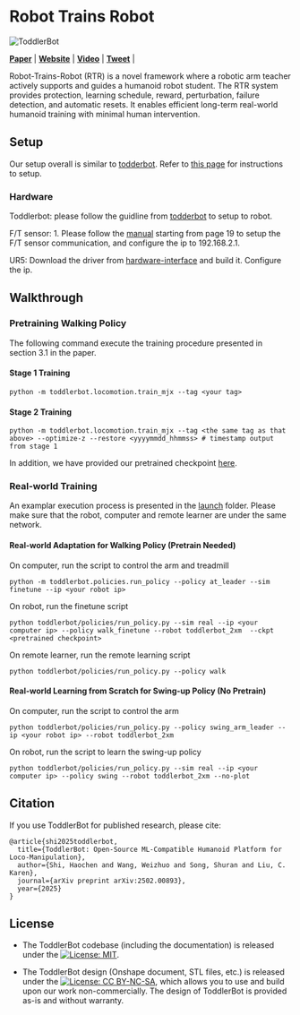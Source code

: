 # Robot Trains Robot

![ToddlerBot](docs/_static/banner.png)

**[Paper](https://arxiv.org/abs/2502.00893)** |
**[Website](https://robot-trains-robot.github.io/)** |
**[Video](https://youtu.be/A43QxHSgLyM)** | 
**[Tweet](https://x.com/HaochenShi74/status/1886599720279400732)** |

Robot-Trains-Robot (RTR) is a novel framework where a robotic arm teacher actively supports and guides a humanoid robot student. The RTR system provides protection, learning
schedule, reward, perturbation, failure detection, and automatic resets. It enables efficient long-term real-world humanoid training with minimal human intervention. 

## Setup
Our setup overall is similar to [todderbot](https://toddlerbot.github.io/). 
Refer to [this page](https://hshi74.github.io/toddlerbot/software/01_setup.html) for instructions to setup.
### Hardware

Toddlerbot: please follow the guidline from [todderbot](https://toddlerbot.github.io/) to setup to robot.</li>

F/T sensor: 1. Please follow the [manual](https://www.ati-ia.com/app_content/documents/9610-05-1022.pdf) starting from page 19 to setup the F/T sensor communication, and configure the ip to 192.168.2.1.</li>
  
UR5: Download the driver from [hardware-interface](https://github.com/yifan-hou/hardware_interfaces) and build it. Configure the ip.

## Walkthrough
### Pretraining Walking Policy
The following command execute the training procedure presented in section 3.1 in the paper.
#### Stage 1 Training
```
python -m toddlerbot.locomotion.train_mjx --tag <your tag>
```
#### Stage 2 Training
```
python -m toddlerbot.locomotion.train_mjx --tag <the same tag as that above> --optimize-z --restore <yyyymmdd_hhmmss> # timestamp output from stage 1
```
In addition, we have provided our pretrained checkpoint [here](https://drive.google.com/drive/folders/1qed0Z1NnnXZMky64C3kU6-Oziqq3QDdR).
 
### Real-world Training
An examplar execution process is presented in the [launch](https://github.com/shockwaveHe/Robot-Trains-Robot/tree/rtr/launch) folder. Please make sure that the robot, computer and remote learner are under the same network.
#### Real-world Adaptation for Walking Policy (Pretrain Needed)
On computer, run the script to control the arm and treadmill
```
python -m toddlerbot.policies.run_policy --policy at_leader --sim finetune --ip <your robot ip> 
```
On robot, run the finetune script
```
python toddlerbot/policies/run_policy.py --sim real --ip <your computer ip> --policy walk_finetune --robot toddlerbot_2xm  --ckpt <pretrained checkpoint>
```
On remote learner, run the remote learning script
```
python toddlerbot/policies/run_policy.py --policy walk
```
#### Real-world Learning from Scratch for Swing-up Policy (No Pretrain)
On computer, run the script to control the arm
```
python toddlerbot/policies/run_policy.py --policy swing_arm_leader --ip <your robot ip> --robot toddlerbot_2xm
```
On robot, run the script to learn the swing-up policy
```
python toddlerbot/policies/run_policy.py --sim real --ip <your computer ip> --policy swing --robot toddlerbot_2xm --no-plot
```

## Citation
If you use ToddlerBot for published research, please cite:
```
@article{shi2025toddlerbot,
  title={ToddlerBot: Open-Source ML-Compatible Humanoid Platform for Loco-Manipulation},
  author={Shi, Haochen and Wang, Weizhuo and Song, Shuran and Liu, C. Karen},
  journal={arXiv preprint arXiv:2502.00893},
  year={2025}
}
```

## License  

- The ToddlerBot codebase (including the documentation) is released under the [![License: MIT](https://img.shields.io/badge/License-MIT-blue.svg)](LICENSE).

- The ToddlerBot design (Onshape document, STL files, etc.) is released under the [![License: CC BY-NC-SA](https://img.shields.io/badge/License-CC%20BY--NC--SA-lightgrey.svg)](https://creativecommons.org/licenses/by-nc-sa/4.0/), which allows you to use and build upon our work non-commercially.
The design of ToddlerBot is provided as-is and without warranty.
